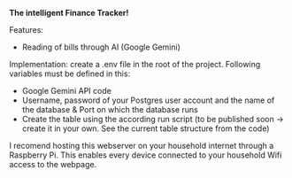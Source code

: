 **The intelligent Finance Tracker!**

Features:
- Reading of bills through AI (Google Gemini)

Implementation:
create a .env file in the root of the project. Following variables must be defined in this:
- Google Gemini API code
- Username, password of your Postgres user account and the name of the database & Port on which the database runs
- Create the table using the according run script (to be published soon -> create it in your own. See the current table structure from the code)

I recomend hosting this webserver on your household internet through a Raspberry Pi. This enables every device connected to your household Wifi access to the webpage.
